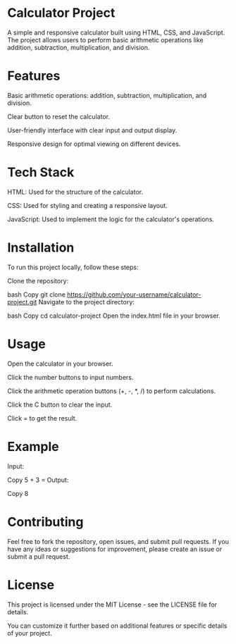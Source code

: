 # Calculator Project
A simple and responsive calculator built using HTML, CSS, and JavaScript. The project allows users to perform basic arithmetic operations like addition, subtraction, multiplication, and division.

# Features
  Basic arithmetic operations: addition, subtraction, multiplication, and division.
  
  Clear button to reset the calculator.
  
  User-friendly interface with clear input and output display.
  
  Responsive design for optimal viewing on different devices.

# Tech Stack
  HTML: Used for the structure of the calculator.
  
  CSS: Used for styling and creating a responsive layout.
  
  JavaScript: Used to implement the logic for the calculator's operations.

# Installation
  To run this project locally, follow these steps:
  
  Clone the repository:
  
  bash
  Copy
  git clone https://github.com/your-username/calculator-project.git
  Navigate to the project directory:
  
  bash
  Copy
  cd calculator-project
  Open the index.html file in your browser.

# Usage
  Open the calculator in your browser.
  
  Click the number buttons to input numbers.
  
  Click the arithmetic operation buttons (+, -, *, /) to perform calculations.
  
  Click the C button to clear the input.
  
  Click = to get the result.

# Example
  Input:
  
  Copy
  5 + 3 = 
  Output:
  
  Copy
  8
# Contributing
  Feel free to fork the repository, open issues, and submit pull requests. If you have any ideas or suggestions for improvement, please create an issue or submit a pull request.

# License
  This project is licensed under the MIT License - see the LICENSE file for details.

You can customize it further based on additional features or specific details of your project.
